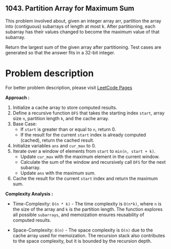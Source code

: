 ## 1043. Partition Array for Maximum Sum

This problem involved about, given an integer array arr, partition the array into (contiguous) subarrays of length at most k. After partitioning, each subarray has their values changed to become the maximum value of that subarray. <br/>

Return the largest sum of the given array after partitioning. Test cases are generated so that the answer fits in a 32-bit integer.<br/>

# Problem description

For better problem description, please visit [LeetCode Pages](https://leetcode.com/problems/partition-array-for-maximum-sum/description/)

**Approach :**<br/>

1. Initialize a cache array to store computed results.
2. Define a recursive function `DFS` that takes the starting index `start`, array size `n`, partition length `k`, and the cache array.
3. Base Case:
    - If `start` is greater than or equal to `n`, return 0.
    - If the result for the current `start` index is already computed (cached), return the cached result.
4. Initialize variables `ans` and `cur_max` to 0.
5. Iterate over a window of elements from `start` to `min(n, start + k)`.
    - Update `cur_max` with the maximum element in the current window.
    - Calculate the sum of the window and recursively call `DFS` for the next subarray.
    - Update `ans` with the maximum sum.
6. Cache the result for the current `start` index and return the maximum sum.

**Complexity Analysis :**<br/>

-   Time-Complexity: `O(n * k)` - The time complexity is `O(n*k)`, where `n` is the size of the array and `k` is the partition length. The function explores all possible `subarrays`, and memoization ensures reusability of computed results.

-   Space-Complexity: `O(n)` - The space complexity is `O(n)` due to the cache array used for memoization. The recursion stack also contributes to the space complexity, but it is bounded by the recursion depth.
